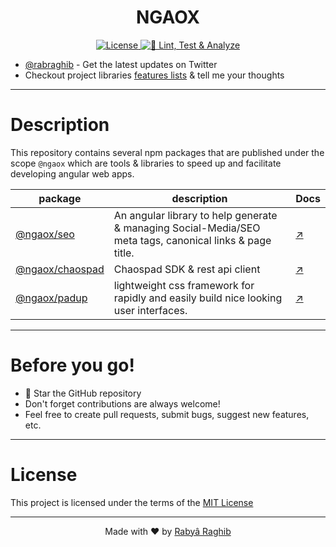 <h1 align="center">NGAOX</h1>

<p align="center">
    <a href="#license">
        <img src="https://img.shields.io/github/license/chaospad/ngaox?style=flat" alt="License"/>
    </a>
    <a href="https://github.com/rabraghib/ngaox/actions/workflows/ci.yml">
        <img src="https://github.com/rabraghib/ngaox/actions/workflows/ci.yml/badge.svg" alt="🧪 Lint, Test & Analyze"/>
    </a>
</p>

- [@rabraghib](https://twitter.com/rabraghib) - Get the latest updates on Twitter
- Checkout project libraries [features lists](https://github.com/rabraghib/ngaox/issues/1) & tell me your thoughts

---

# Description

This repository contains several npm packages that are published under the scope `@ngaox` which are tools & libraries to speed up and facilitate developing angular web apps.

| package                                     | description                                                                                              | Docs                          |
| ------------------------------------------- | -------------------------------------------------------------------------------------------------------- | ----------------------------- |
| [@ngaox/seo](projects/seo#readme)           | An angular library to help generate & managing Social-Media/SEO meta tags, canonical links & page title. | [↗](projects/seo#readme)      |
| [@ngaox/chaospad](projects/chaospad#readme) | Chaospad SDK & rest api client                                                                           | [↗](projects/chaospad#readme) |
| [@ngaox/padup](projects/padup#readme)       | lightweight css framework for rapidly and easily build nice looking user interfaces.                     | [↗](projects/padup#readme)    |

---

# Before you go!

- 🌟 Star the GitHub repository
- Don't forget contributions are always welcome!
- Feel free to create pull requests, submit bugs, suggest new features, etc.

---

# License

This project is licensed under the terms of the [MIT License](LICENSE)

---

<p align="center">Made with ❤️ by <a href="https://www.rabraghib.me">Rabyâ Raghib</a></p>
